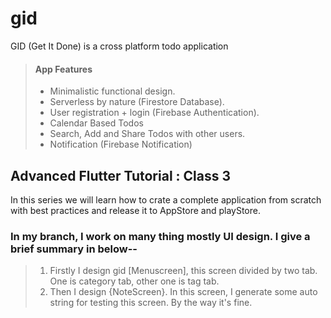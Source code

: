 # gid
GID (Get It Done) is a cross platform todo application

> #### App Features
>
> - Minimalistic functional design.
> - Serverless by nature (Firestore Database).
> - User registration + login (Firebase Authentication).
> - Calendar Based Todos
> - Search, Add and Share Todos with other users.
> - Notification (Firebase Notification)

## Advanced Flutter Tutorial : Class 3

In this series we will learn how to crate a complete application from scratch with best practices and release it to AppStore and playStore.

### In my branch, I work on many thing mostly UI design. I give a brief summary in below--
> 1. Firstly I design gid [Menuscreen], this screen divided by two tab. One is category tab, other one is tag tab.
> 2. Then I design {NoteScreen}. In this screen, I generate some auto string for testing this screen. By the way it's fine.
